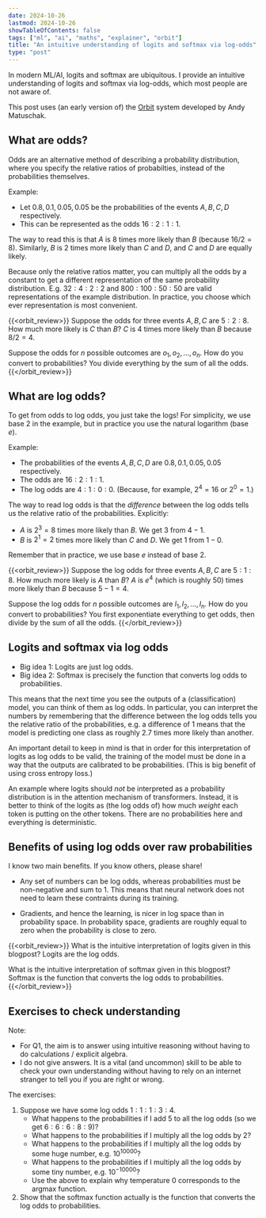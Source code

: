 ```yaml
---
date: 2024-10-26
lastmod: 2024-10-26
showTableOfContents: false
tags: ["ml", "ai", "maths", "explainer", "orbit"]
title: "An intuitive understanding of logits and softmax via log-odds"
type: "post"
---
```

In modern ML/AI, logits and softmax are ubiquitous.
I provide an intuitive understanding of logits and softmax via log-odds, which most people are not aware of.

This post uses (an early version of) the [Orbit](https://withorbit.com/) system developed by Andy Matuschak.

## What are odds?

Odds are an alternative method of describing a probability distribution, where you specify the relative ratios of probabilties, instead of the probabilities themselves.

Example:
- Let $0.8, 0.1, 0.05, 0.05$ be the probabilities of the events $A, B, C, D$ respectively.
- This can be represented as the odds $16:2:1:1$.

The way to read this is that $A$ is $8$ times more likely than $B$ (because $16/2 = 8$).
Similarly, $B$ is $2$ times more likely than $C$ and $D$, and $C$ and $D$ are equally likely.

Because only the relative ratios matter, you can multiply all the odds by a constant to get a different representation of the same probability distribution.
E.g. $32:4:2:2$ and $800:100:50:50$ are valid representations of the example distribution.
In practice, you choose which ever representation is most convenient.

{{<orbit_review>}}
Suppose the odds for three events $A, B, C$ are $5:2:8$. How much more likely is $C$ than $B$?
$C$ is $4$ times more likely than $B$ because $8/2 = 4$.

Suppose the odds for $n$ possible outcomes are $o_1, o_2, \ldots, o_n$. How do you convert to probabilities?
You divide everything by the sum of all the odds.
{{</orbit_review>}}


## What are log odds?

To get from odds to log odds, you just take the logs!
For simplicity, we use base 2 in the example, but in practice you use the natural logarithm (base $e$).

Example:
- The probabilities of the events $A, B, C, D$ are $0.8, 0.1, 0.05, 0.05$ respectively.
- The odds are $16:2:1:1$.
- The log odds are $4:1:0:0$. (Because, for example, $2^4 = 16$ or $2^0 = 1$.)

The way to read log odds is that the *difference* between the log odds tells us the relative ratio of the probabilities. Explicitly:
- $A$ is $2^3 = 8$ times more likely than $B$. We get $3$ from $4 - 1$.
- $B$ is $2^1 = 2$ times more likely than $C$ and $D$. We get $1$ from $1 - 0$.

Remember that in practice, we use base $e$ instead of base $2$.

{{<orbit_review>}}
Suppose the log odds for three events $A, B, C$ are $5:1:8$. How much more likely is $A$ than $B$?
$A$ is $e^4$ (which is roughly 50) times more likely than $B$ because $5 - 1 = 4$.

Suppose the log odds for $n$ possible outcomes are $l_1, l_2, \ldots, l_n$. How do you convert to probabilities?
You first exponentiate everything to get odds, then divide by the sum of all the odds.
{{</orbit_review>}}


## Logits and softmax via log odds

- Big idea 1: Logits are just log odds.
- Big idea 2: Softmax is precisely the function that converts log odds to probabilities.

This means that the next time you see the outputs of a (classification) model, you can think of them as log odds.
In particular, you can interpret the numbers by remembering that the difference between the log odds tells you the relative ratio of the probabilities, e.g. a difference of $1$ means that the model is predicting one class as roughly $2.7$ times more likely than another.

An important detail to keep in mind is that in order for this interpretation of logits as log odds to be valid, the training of the model must be done in a way that the outputs are calibrated to be probabilities.
(This is big benefit of using cross entropy loss.)

An example where logits should *not* be interpreted as a probability distribution is in the attention mechanism of transformers.
Instead, it is better to think of the logits as (the log odds of) how much *weight* each token is putting on the other tokens.
There are no probabilities here and everything is deterministic.

## Benefits of using log odds over raw probabilities

I know two main benefits. If you know others, please share!

- Any set of numbers can be log odds, whereas probabilities must be non-negative and sum to $1$.
This means that neural network does not need to learn these contraints during its training.

- Gradients, and hence the learning, is nicer in log space than in probability space.
In probability space, gradients are roughly equal to zero when the probability is close to zero.

{{<orbit_review>}}
What is the intuitive interpretation of logits given in this blogpost?
Logits are the log odds.

What is the intuitive interpretation of softmax given in this blogpost?
Softmax is the function that converts the log odds to probabilities.
{{</orbit_review>}}


## Exercises to check understanding

Note:
- For Q1, the aim is to answer using intuitive reasoning without having to do calculations / explicit algebra.
- I do not give answers.
It is a vital (and uncommon) skill to be able to check your own understanding without having to rely on an internet stranger to tell you if you are right or wrong.

The exercises:
1. Suppose we have some log odds $1:1:1:3:4$.
    - What happens to the probabilities if I add $5$ to all the log odds (so we get $6:6:6:8:9$)?
    - What happens to the probabilities if I multiply all the log odds by $2$?
    - What happens to the probabilities if I multiply all the log odds by some huge number, e.g. $10^{10000}$?
    - What happens to the probabilities if I multiply all the log odds by some tiny number, e.g. $10^{-10000}$?
    - Use the above to explain why temperature 0 corresponds to the argmax function.
1. Show that the softmax function actually is the function that converts the log odds to probabilities.